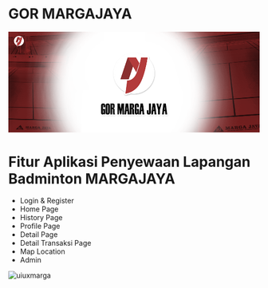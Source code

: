 # GOR MARGAJAYA

![Logo](https://github.com/anggaxvi/marga-jaya/blob/main/bannemarga.png?raw=true)

# Fitur Aplikasi Penyewaan Lapangan Badminton MARGAJAYA
  - Login & Register
  - Home Page
  - History Page
  - Profile Page
  - Detail Page
  - Detail Transaksi Page
  - Map Location
  - Admin

![uiuxmarga](https://github.com/anggaxvi/marga-jaya/assets/145025075/714c8f5a-8b46-4632-aafb-1c328c35b03d)

